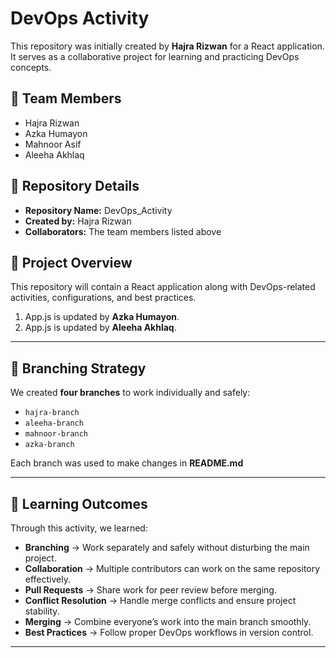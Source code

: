 # DevOps Activity

This repository was initially created by **Hajra Rizwan** for a React application.  
It serves as a collaborative project for learning and practicing DevOps concepts.


## 👥 Team Members
- Hajra Rizwan  
- Azka Humayon  
- Mahnoor Asif  
- Aleeha Akhlaq  

## 📌 Repository Details
- **Repository Name:** DevOps_Activity  
- **Created by:** Hajra Rizwan  
- **Collaborators:** The team members listed above  

## 🚀 Project Overview
This repository will contain a React application along with DevOps-related activities, configurations, and best practices.

1. App.js is updated by **Azka Humayon**.
2. App.js is updated by **Aleeha Akhlaq**.

---

## 🌱 Branching Strategy
We created **four branches** to work individually and safely:  
- `hajra-branch`  
- `aleeha-branch`  
- `mahnoor-branch`  
- `azka-branch`  

Each branch was used to make changes in **README.md** 

---

## 📖 Learning Outcomes
Through this activity, we learned:  
- **Branching** → Work separately and safely without disturbing the main project.  
- **Collaboration** → Multiple contributors can work on the same repository effectively.  
- **Pull Requests** → Share work for peer review before merging.  
- **Conflict Resolution** → Handle merge conflicts and ensure project stability.  
- **Merging** → Combine everyone’s work into the main branch smoothly.  
- **Best Practices** → Follow proper DevOps workflows in version control.  

---
